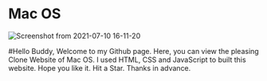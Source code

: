 # Mac OS
![Screenshot from 2021-07-10 16-11-20](https://user-images.githubusercontent.com/67321958/125160403-455f0380-e19a-11eb-828d-7d13049da3a5.png)

#Hello Buddy, 
  Welcome to my Github page. Here, you can view the pleasing Clone Website of Mac OS. 
I used HTML, CSS and JavaScript to built this website.
Hope you like it. 
Hit a Star. Thanks in advance. 
